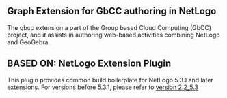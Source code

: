 
## Graph Extension for GbCC authoring in NetLogo
The gbcc extension a part of the Group based Cloud Computing (GbCC) project, and it assists in authoring web-based activities combining NetLogo and GeoGebra.  


## BASED ON:  NetLogo Extension Plugin
This plugin provides common build boilerplate for NetLogo 5.3.1 and later extensions. For versions before 5.3.1, please refer to [version 2.2_5.3](https://github.com/NetLogo/NetLogo-Extension-Plugin/tree/v2.2_5.3-M1)

